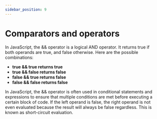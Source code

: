 ```yaml
---
sidebar_position: 9
---
```


# Comparators and operators

In JavaScript, the && operator is a logical AND operator. It returns true if both operands are true, and false otherwise. Here are the possible combinations:

- **true && true returns true**
- **true && false returns false**
- **false && true returns false**
- **false && false returns false**

In JavaScript, the && operator is often used in conditional statements and expressions to ensure that multiple conditions are met before executing a certain block of code. If the left operand is false, the right operand is not even evaluated because the result will always be false regardless. This is known as short-circuit evaluation.
